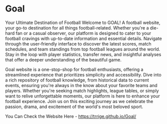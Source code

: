 # Goal
 Your Ultimate Destination of Football
Welcome to GOAL! A football website, your go-to destination for all things football-related. Whether you're a die-hard fan or a casual observer, our platform is designed to cater to your football cravings with up-to-date information and essential details. Navigate through the user-friendly interface to discover the latest scores, match schedules, and team standings from top football leagues around the world. Stay in the loop with player statistics, transfer news, and insightful analyses that offer a deeper understanding of the beautiful game.

Goal website is a one-stop-shop for football enthusiasts, offering a streamlined experience that prioritizes simplicity and accessibility. Dive into a rich repository of football knowledge, from historical data to current events, ensuring you're always in the know about your favorite teams and players. Whether you're seeking match highlights, league tables, or simply want to relive unforgettable moments, our platform is here to enhance your football experience. Join us on this exciting journey as we celebrate the passion, drama, and excitement of the world's most beloved sport.

You Can Check the Website Here - https://trrige.github.io/Goal/
